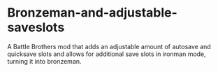 # Bronzeman-and-adjustable-saveslots
A Battle Brothers mod that adds an adjustable amount of autosave and quicksave slots and allows for additional save slots in ironman mode, turning it into bronzeman.
